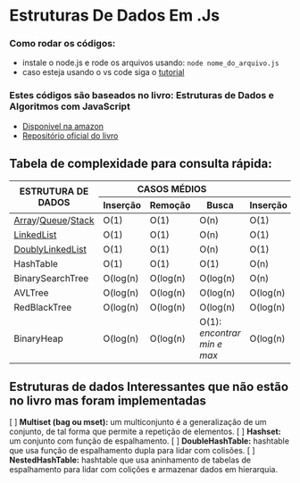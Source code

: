 # Estruturas De Dados Em .Js

### Como rodar os códigos:
- instale o node.js e rode os arquivos usando: `node nome_do_arquivo.js`
- caso esteja usando o vs code siga o [tutorial](https://stackoverflow.com/questions/31778413/run-javascript-in-visual-studio-code)

### Estes códigos são baseados no livro: **Estruturas de Dados e Algoritmos com JavaScript**
- [Disponivel na amazon](https://www.amazon.com.br/Estruturas-Dados-Algoritmos-Com-Javascript/dp/8575226932/ref=sr_1_1?keywords=estruturas+de+dados+e+algoritmos+com+javascript&qid=1649470930&s=books&sprefix=estruturas+de+dad%2Cstripbooks%2C220&sr=1-1&ufe=app_do%3Aamzn1.fos.6d798eae-cadf-45de-946a-f477d47705b9)
- [Repositório oficial do livro](https://github.com/RodrigoCh99/javascript-datastructures-algorithms)


## **Tabela de complexidade para consulta rápida:**

<table class="tg">
<thead>
  <tr>
    <th class="tg-4x8v" rowspan="2">ESTRUTURA DE DADOS</th>
    <th class="tg-n6ju" colspan="3"><span style="font-weight:bold">CASOS MÉDIOS</span></th>
    <th class="tg-7btt" colspan="3">PIOR CASO</th>
  </tr>
  <tr>
    <th class="tg-c3ow">Inserção</th>
    <th class="tg-c3ow">Remoção</th>
    <th class="tg-c3ow">Busca</th>
    <th class="tg-c3ow">Inserção</th>
    <th class="tg-c3ow">Remoção</th>
    <th class="tg-c3ow">Busca</th>
  </tr>
</thead>
<tbody>
  <tr>
    <td class="tg-fymr"><a href="https://developer.mozilla.org/pt-BR/docs/Web/JavaScript/Reference/Global_Objects/Array">Array</a>/<a href="https://github.com/RodrigoCh99/EstruturasDeDadosEmJs/blob/main/estruturas_de_dados/Queue.js">Queue</a>/<a href="https://github.com/RodrigoCh99/EstruturasDeDadosEmJs/blob/main/estruturas_de_dados/Stack.js">Stack</a></td>
    <td class="tg-0pky">O(1)</td>
    <td class="tg-0pky">O(1)</td>
    <td class="tg-0pky">O(n)</td>
    <td class="tg-0pky">O(1)</td>
    <td class="tg-0pky">O(1)</td>
    <td class="tg-0pky">O(n)</td>
  </tr>
  <tr>
    <td class="tg-fymr"><a href="https://github.com/RodrigoCh99/EstruturasDeDadosEmJs/blob/main/estruturas_de_dados/LinkedList.js">LinkedList</a></td>
    <td class="tg-0pky">O(1)</td>
    <td class="tg-0pky">O(1)</td>
    <td class="tg-0pky">O(n)</td>
    <td class="tg-0pky">O(1)</td>
    <td class="tg-0pky">O(1)</td>
    <td class="tg-0pky">O(n)</td>
  </tr>
  <tr>
    <td class="tg-fymr"><a href="https://github.com/RodrigoCh99/EstruturasDeDadosEmJs/blob/main/estruturas_de_dados/DoublyLinkedList.js">DoublyLinkedList</a></td>
    <td class="tg-0pky">O(1)</td>
    <td class="tg-0pky">O(1)</td>
    <td class="tg-0pky">O(n)</td>
    <td class="tg-0pky">O(1)</td>
    <td class="tg-0pky">O(1)</td>
    <td class="tg-0pky">O(n)</td>
  </tr>
  <tr>
    <td class="tg-fymr">HashTable</td>
    <td class="tg-0pky">O(1)</td>
    <td class="tg-0pky">O(1)</td>
    <td class="tg-0pky">O(1)</td>
    <td class="tg-0pky">O(n)</td>
    <td class="tg-0pky">O(n)</td>
    <td class="tg-0pky">O(n)</td>
  </tr>
  <tr>
    <td class="tg-fymr">BinarySearchTree</td>
    <td class="tg-0pky">O(log(n)</td>
    <td class="tg-0pky">O(log(n)</td>
    <td class="tg-0pky">O(log(n)</td>
    <td class="tg-0pky">O(n)</td>
    <td class="tg-0pky">O(n)</td>
    <td class="tg-0pky">O(n)</td>
  </tr>
  <tr>
    <td class="tg-fymr">AVLTree</td>
    <td class="tg-0pky">O(log(n)</td>
    <td class="tg-0pky">O(log(n)</td>
    <td class="tg-0pky">O(log(n)</td>
    <td class="tg-0pky">O(log(n)</td>
    <td class="tg-0pky">O(log(n)</td>
    <td class="tg-0pky">O(log(n)</td>
  </tr>
  <tr>
    <td class="tg-fymr">RedBlackTree</td>
    <td class="tg-0pky">O(log(n)</td>
    <td class="tg-0pky">O(log(n)</td>
    <td class="tg-0pky">O(log(n)</td>
    <td class="tg-0pky">O(log(n)</td>
    <td class="tg-0pky">O(log(n)</td>
    <td class="tg-0pky">O(log(n)</td>
  </tr>
  <tr>
    <td class="tg-fymr">BinaryHeap</td>
    <td class="tg-0pky">O(log(n)</td>
    <td class="tg-0pky">O(log(n)</td>
    <td class="tg-f8tv">O(1): <br><i>encontrar<br>min e max</i></td>
    <td class="tg-0pky">O(log(n)</td>
    <td class="tg-0pky">O(log(n)</td>
    <td class="tg-0pky">O(1)</td>
  </tr>
</tbody>
</table>


## **Estruturas de dados Interessantes que não estão no livro mas foram implementadas**

[ ] **Multiset (bag ou mset):** um multiconjunto é a generalização de um conjunto, de tal forma que permite a repetição de elementos.
[ ] **Hashset:** um conjunto com função de espalhamento.
[ ] **DoubleHashTable:** hashtable que usa função de espalhamento dupla para lidar com colisões.
[ ] **NestedHashTable:** hashtable que usa aninhamento de tabelas de espalhamento para lidar com colições e armazenar dados em hierarquia.

